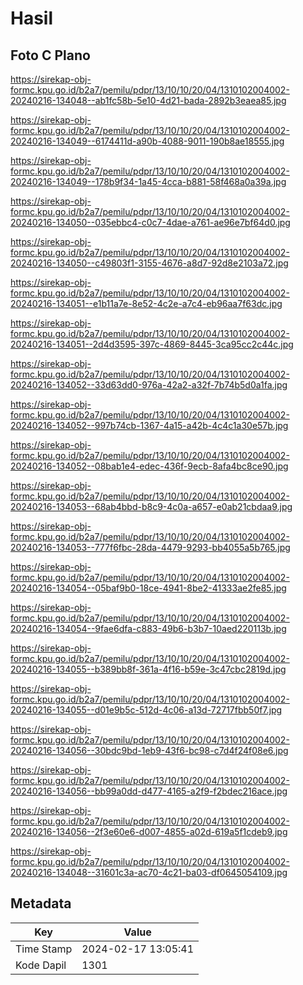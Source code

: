 # Hasil

## Foto C Plano

https://sirekap-obj-formc.kpu.go.id/b2a7/pemilu/pdpr/13/10/10/20/04/1310102004002-20240216-134048--ab1fc58b-5e10-4d21-bada-2892b3eaea85.jpg

https://sirekap-obj-formc.kpu.go.id/b2a7/pemilu/pdpr/13/10/10/20/04/1310102004002-20240216-134049--6174411d-a90b-4088-9011-190b8ae18555.jpg

https://sirekap-obj-formc.kpu.go.id/b2a7/pemilu/pdpr/13/10/10/20/04/1310102004002-20240216-134049--178b9f34-1a45-4cca-b881-58f468a0a39a.jpg

https://sirekap-obj-formc.kpu.go.id/b2a7/pemilu/pdpr/13/10/10/20/04/1310102004002-20240216-134050--035ebbc4-c0c7-4dae-a761-ae96e7bf64d0.jpg

https://sirekap-obj-formc.kpu.go.id/b2a7/pemilu/pdpr/13/10/10/20/04/1310102004002-20240216-134050--c49803f1-3155-4676-a8d7-92d8e2103a72.jpg

https://sirekap-obj-formc.kpu.go.id/b2a7/pemilu/pdpr/13/10/10/20/04/1310102004002-20240216-134051--e1b11a7e-8e52-4c2e-a7c4-eb96aa7f63dc.jpg

https://sirekap-obj-formc.kpu.go.id/b2a7/pemilu/pdpr/13/10/10/20/04/1310102004002-20240216-134051--2d4d3595-397c-4869-8445-3ca95cc2c44c.jpg

https://sirekap-obj-formc.kpu.go.id/b2a7/pemilu/pdpr/13/10/10/20/04/1310102004002-20240216-134052--33d63dd0-976a-42a2-a32f-7b74b5d0a1fa.jpg

https://sirekap-obj-formc.kpu.go.id/b2a7/pemilu/pdpr/13/10/10/20/04/1310102004002-20240216-134052--997b74cb-1367-4a15-a42b-4c4c1a30e57b.jpg

https://sirekap-obj-formc.kpu.go.id/b2a7/pemilu/pdpr/13/10/10/20/04/1310102004002-20240216-134052--08bab1e4-edec-436f-9ecb-8afa4bc8ce90.jpg

https://sirekap-obj-formc.kpu.go.id/b2a7/pemilu/pdpr/13/10/10/20/04/1310102004002-20240216-134053--68ab4bbd-b8c9-4c0a-a657-e0ab21cbdaa9.jpg

https://sirekap-obj-formc.kpu.go.id/b2a7/pemilu/pdpr/13/10/10/20/04/1310102004002-20240216-134053--777f6fbc-28da-4479-9293-bb4055a5b765.jpg

https://sirekap-obj-formc.kpu.go.id/b2a7/pemilu/pdpr/13/10/10/20/04/1310102004002-20240216-134054--05baf9b0-18ce-4941-8be2-41333ae2fe85.jpg

https://sirekap-obj-formc.kpu.go.id/b2a7/pemilu/pdpr/13/10/10/20/04/1310102004002-20240216-134054--9fae6dfa-c883-49b6-b3b7-10aed220113b.jpg

https://sirekap-obj-formc.kpu.go.id/b2a7/pemilu/pdpr/13/10/10/20/04/1310102004002-20240216-134055--b389bb8f-361a-4f16-b59e-3c47cbc2819d.jpg

https://sirekap-obj-formc.kpu.go.id/b2a7/pemilu/pdpr/13/10/10/20/04/1310102004002-20240216-134055--d01e9b5c-512d-4c06-a13d-72717fbb50f7.jpg

https://sirekap-obj-formc.kpu.go.id/b2a7/pemilu/pdpr/13/10/10/20/04/1310102004002-20240216-134056--30bdc9bd-1eb9-43f6-bc98-c7d4f24f08e6.jpg

https://sirekap-obj-formc.kpu.go.id/b2a7/pemilu/pdpr/13/10/10/20/04/1310102004002-20240216-134056--bb99a0dd-d477-4165-a2f9-f2bdec216ace.jpg

https://sirekap-obj-formc.kpu.go.id/b2a7/pemilu/pdpr/13/10/10/20/04/1310102004002-20240216-134056--2f3e60e6-d007-4855-a02d-619a5f1cdeb9.jpg

https://sirekap-obj-formc.kpu.go.id/b2a7/pemilu/pdpr/13/10/10/20/04/1310102004002-20240216-134048--31601c3a-ac70-4c21-ba03-df0645054109.jpg


## Metadata

| Key        | Value               |
| ---------- | ------------------- |
| Time Stamp | 2024-02-17 13:05:41 |
| Kode Dapil | 1301                |



